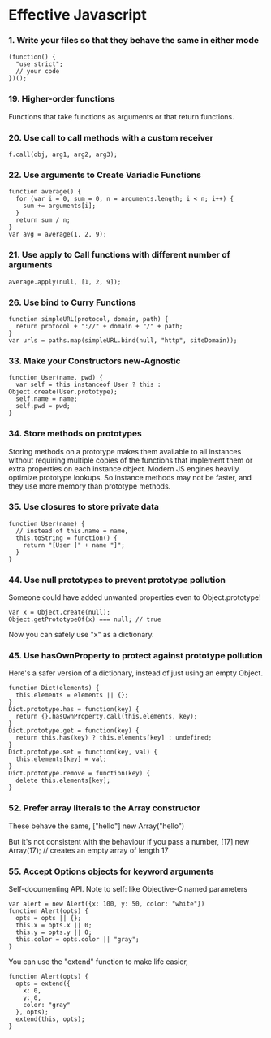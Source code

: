 Effective Javascript
====================

### 1. Write your files so that they behave the same in either mode ###

    (function() {
      "use strict";
      // your code
    })();

### 19. Higher-order functions ###

Functions that take functions as arguments or that return functions.

### 20. Use call to call methods with a custom receiver ###

    f.call(obj, arg1, arg2, arg3);

### 22. Use arguments to Create Variadic Functions ###

    function average() {
      for (var i = 0, sum = 0, n = arguments.length; i < n; i++) {
        sum += arguments[i];
      }
      return sum / n;
    }
    var avg = average(1, 2, 9);

### 21. Use apply to Call functions with different number of arguments ###

    average.apply(null, [1, 2, 9]);

### 26. Use bind to Curry Functions ###

    function simpleURL(protocol, domain, path) {
      return protocol + "://" + domain + "/" + path;
    }
    var urls = paths.map(simpleURL.bind(null, "http", siteDomain));

### 33. Make your Constructors new-Agnostic ###

    function User(name, pwd) {
      var self = this instanceof User ? this : Object.create(User.prototype);
      self.name = name;
      self.pwd = pwd;
    }

### 34. Store methods on prototypes ###

Storing methods on a prototype makes them available to all instances without requiring multiple copies of the functions that implement them or extra properties on each instance object.
Modern JS engines heavily optimize prototype lookups. So instance methods may not be faster, and they use more memory than prototype methods.

### 35. Use closures to store private data ###

    function User(name) {
      // instead of this.name = name,
      this.toString = function() {
        return "[User ]" + name "]";
      }
    }

### 44. Use null prototypes to prevent prototype pollution ###

Someone could have added unwanted properties even to Object.prototype!

    var x = Object.create(null);
    Object.getPrototypeOf(x) === null; // true

Now you can safely use "x" as a dictionary.

### 45. Use hasOwnProperty to protect against prototype pollution ###

Here's a safer version of a dictionary, instead of just using an empty Object.

    function Dict(elements) {
      this.elements = elements || {};
    }
    Dict.prototype.has = function(key) {
      return {}.hasOwnProperty.call(this.elements, key);
    }
    Dict.prototype.get = function(key) {
      return this.has(key) ? this.elements[key] : undefined;
    }
    Dict.prototype.set = function(key, val) {
      this.elements[key] = val;
    }
    Dict.prototype.remove = function(key) {
      delete this.elements[key];
    }

### 52. Prefer array literals to the Array constructor ###

These behave the same,
    ["hello"]
    new Array("hello")

But it's not consistent with the behaviour if you pass a number,
    [17]
    new Array(17); // creates an empty array of length 17

### 55. Accept Options objects for keyword arguments

Self-documenting API.
Note to self: like Objective-C named parameters

    var alert = new Alert({x: 100, y: 50, color: "white"})
    function Alert(opts) {
      opts = opts || {};
      this.x = opts.x || 0;
      this.y = opts.y || 0;
      this.color = opts.color || "gray";
    }

You can use the "extend" function to make life easier,

    function Alert(opts) {
      opts = extend({
        x: 0,
        y: 0,
        color: "gray"
      }, opts);
      extend(this, opts);
    }
